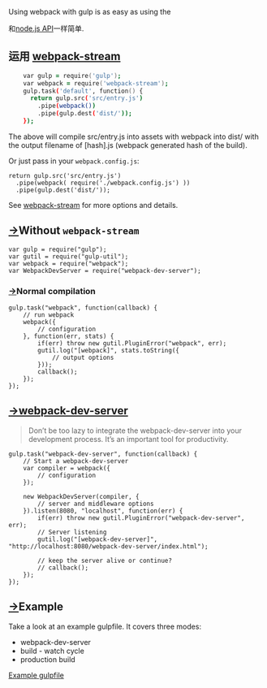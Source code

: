 
Using webpack with gulp is as easy as using the

和[node.js API](node.js-api.html)一样简单.

## 运用 [webpack-stream](https://github.com/shama/webpack-stream)
```zsh
    var gulp = require('gulp');
    var webpack = require('webpack-stream');
    gulp.task('default', function() {
      return gulp.src('src/entry.js')
        .pipe(webpack())
        .pipe(gulp.dest('dist/'));
    });
```

The above will compile src/entry.js into assets with webpack into dist/ with the output filename of [hash].js (webpack generated hash of the build).

Or just pass in your `webpack.config.js`:

    return gulp.src('src/entry.js')
      .pipe(webpack( require('./webpack.config.js') ))
      .pipe(gulp.dest('dist/'));

See [webpack-stream](https://github.com/shama/webpack-stream) for more options and details.

## [→](#without-webpack-stream)Without `webpack-stream`

    var gulp = require("gulp");
    var gutil = require("gulp-util");
    var webpack = require("webpack");
    var WebpackDevServer = require("webpack-dev-server");

### [→](#normal-compilation)Normal compilation

    gulp.task("webpack", function(callback) {
        // run webpack
        webpack({
            // configuration
        }, function(err, stats) {
            if(err) throw new gutil.PluginError("webpack", err);
            gutil.log("[webpack]", stats.toString({
                // output options
            }));
            callback();
        });
    });

## [→](#webpack-dev-server)[webpack-dev-server](webpack-dev-server.html)

> Don’t be too lazy to integrate the webpack-dev-server into your development process. It’s an important tool for productivity.

    gulp.task("webpack-dev-server", function(callback) {
        // Start a webpack-dev-server
        var compiler = webpack({
            // configuration
        });

        new WebpackDevServer(compiler, {
            // server and middleware options
        }).listen(8080, "localhost", function(err) {
            if(err) throw new gutil.PluginError("webpack-dev-server", err);
            // Server listening
            gutil.log("[webpack-dev-server]", "http://localhost:8080/webpack-dev-server/index.html");

            // keep the server alive or continue?
            // callback();
        });
    });

## [→](#example)Example

Take a look at an example gulpfile. It covers three modes:

*   webpack-dev-server
*   build - watch cycle
*   production build

[Example gulpfile](https://github.com/webpack/webpack-with-common-libs/blob/master/gulpfile.js)
